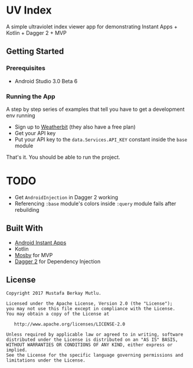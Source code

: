 # UV Index

A simple ultraviolet index viewer app for demonstrating Instant Apps + Kotlin + Dagger 2 + MVP

## Getting Started

### Prerequisites

- Android Studio 3.0 Beta 6

### Running the App

A step by step series of examples that tell you have to get a development env running

- Sign up to [Weatherbit](https://www.weatherbit.io/) (they also have a free plan)
- Get your API key
- Put your API key to the `data.Services.API_KEY` constant inside the `base` module

That's it. You should be able to run the project. 

# TODO

* Get `AndroidInjection` in Dagger 2 working
* Referencing `:base` module's colors inside `:query` module fails after rebuilding

## Built With

* [Android Instant Apps](https://developer.android.com/topic/instant-apps/index.html)
* Kotlin
* [Mosby](https://github.com/sockeqwe/mosby) for MVP
* [Dagger 2](https://google.github.io/dagger/) for Dependency Injection

## License

    Copyright 2017 Mustafa Berkay Mutlu.

    Licensed under the Apache License, Version 2.0 (the "License");
    you may not use this file except in compliance with the License.
    You may obtain a copy of the License at

       http://www.apache.org/licenses/LICENSE-2.0

    Unless required by applicable law or agreed to in writing, software
    distributed under the License is distributed on an "AS IS" BASIS,
    WITHOUT WARRANTIES OR CONDITIONS OF ANY KIND, either express or implied.
    See the License for the specific language governing permissions and
    limitations under the License.
